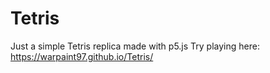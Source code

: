 # Tetris
Just a simple Tetris replica made with p5.js
Try playing here: https://warpaint97.github.io/Tetris/
